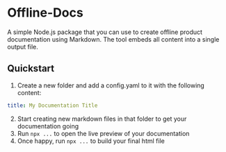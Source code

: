 # Offline-Docs
A simple Node.js package that you can use to create offline product documentation using Markdown. The tool embeds all content into a single output file.

## Quickstart
1. Create a new folder and add a config.yaml to it with the following content:
```yaml
title: My Documentation Title
```
2. Start creating new markdown files in that folder to get your documentation going
3. Run `npx ...` to open the live preview of your documentation
4. Once happy, run `npx ...` to build your final html file
